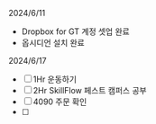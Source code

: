 

2024/6/11

- Dropbox for GT 계정 셋업 완료
- 옵시디언 설치 완료


2024/6/17

 - [ ] 1Hr 운동하기
 - [ ] 2Hr SkillFlow 페스트 캠퍼스 공부
 - [ ] 4090 주문 확인
 - [ ] 
 
 
 